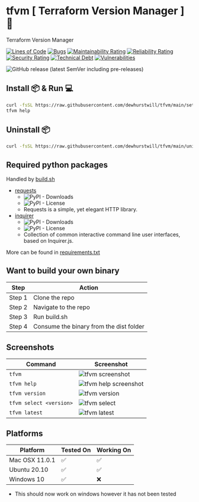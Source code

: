 # tfvm [ Terraform Version Manager ] 🔧

Terraform Version Manager

[![Lines of Code](https://sonarcloud.io/api/project_badges/measure?project=dewhurstwill_tfvm&metric=ncloc)](https://sonarcloud.io/dashboard?id=dewhurstwill_tfvm)
[![Bugs](https://sonarcloud.io/api/project_badges/measure?project=dewhurstwill_tfvm&metric=bugs)](https://sonarcloud.io/dashboard?id=dewhurstwill_tfvm)
[![Maintainability Rating](https://sonarcloud.io/api/project_badges/measure?project=dewhurstwill_tfvm&metric=sqale_rating)](https://sonarcloud.io/dashboard?id=dewhurstwill_tfvm)
[![Reliability Rating](https://sonarcloud.io/api/project_badges/measure?project=dewhurstwill_tfvm&metric=reliability_rating)](https://sonarcloud.io/dashboard?id=dewhurstwill_tfvm)
[![Security Rating](https://sonarcloud.io/api/project_badges/measure?project=dewhurstwill_tfvm&metric=security_rating)](https://sonarcloud.io/dashboard?id=dewhurstwill_tfvm)
[![Technical Debt](https://sonarcloud.io/api/project_badges/measure?project=dewhurstwill_tfvm&metric=sqale_index)](https://sonarcloud.io/dashboard?id=dewhurstwill_tfvm)
[![Vulnerabilities](https://sonarcloud.io/api/project_badges/measure?project=dewhurstwill_tfvm&metric=vulnerabilities)](https://sonarcloud.io/dashboard?id=dewhurstwill_tfvm)

![GitHub release (latest SemVer including pre-releases)](https://img.shields.io/github/v/release/dewhurstwill/tfvm?include_prereleases&sort=semver&style=flat-square)


## Install 📦 & Run 💻

```bash
curl -fsSL https://raw.githubusercontent.com/dewhurstwill/tfvm/main/setup.sh | bash
tfvm help
```


## Uninstall 📦

```bash 
curl -fsSL https://raw.githubusercontent.com/dewhurstwill/tfvm/main/uninstall.sh | bash
```

## Required python packages

Handled by [build.sh](https://github.com/dewhurstwill/tfvm/blob/main/build.sh)


* [requests](https://pypi.org/project/requests/) 
  * ![PyPI - Downloads](https://img.shields.io/pypi/dm/requests?style=flat-square)
  * ![PyPI - License](https://img.shields.io/pypi/l/requests?style=flat-square)
  * Requests is a simple, yet elegant HTTP library.
* [inquirer](https://pypi.org/project/inquirer/)
  * ![PyPI - Downloads](https://img.shields.io/pypi/dm/inquirer?style=flat-square)
  * ![PyPI - License](https://img.shields.io/pypi/l/inquirer?style=flat-square)
  * Collection of common interactive command line user interfaces, based on Inquirer.js.
  

More can be found in [requirements.txt](https://github.com/dewhurstwill/tfvm/blob/main/requirements.txt)


## Want to build your own binary

| Step | Action |
|-|-|
| Step 1 | Clone the repo |
| Step 2 | Navigate to the repo |
| Step 3 | Run build.sh |
| Step 4 | Consume the binary from the dist folder |
  
  
## Screenshots
  
| Command | Screenshot |
|-|-|
| ```tfvm ``` | ![tfvm screenshot](https://imgur.com/BZUVEGW.png "tfvm") |
| ```tfvm help``` | ![tfvm help screenshot](https://imgur.com/4brR0oe.png "tfvm help") |
| ```tfvm version``` | ![tfvm version](https://imgur.com/fqee855.png "tfvm version") |
| ```tfvm select <version>``` | ![tfvm select](https://imgur.com/QZo7OdW.png "tfvm select") |
| ```tfvm latest``` | ![tfvm latest](https://imgur.com/rKvTjhI.png "tfvm latest") |

## Platforms

| Platform | Tested On | Working On |
|-|-|-|
| Mac OSX 11.0.1 | ✅ | ✅ |
| Ubuntu 20.10 | ✅ | ✅ |
| Windows 10 | ✅ | ❌ |

* This should now work on windows however it has not been tested
